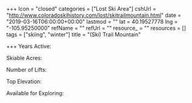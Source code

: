+++
Icon = "closed"
categories = ["Lost Ski Area"]
cshUrl = "http://www.coloradoskihistory.com/lost/skitrailmountain.html"
date = "2019-03-16T06:00:00+00:00"
lastmod = ""
lat = 40.19527778
lng = "-105.95250000"
refName = ""
refUrl = ""
resource_ = ""
resources = []
tags = ["skiing", "winter"]
title = "(Ski) Trail Mountain"

+++
Years Active:

Skiable Acres:

Number of Lifts:

Top Elevation:

Available for Exploring:
